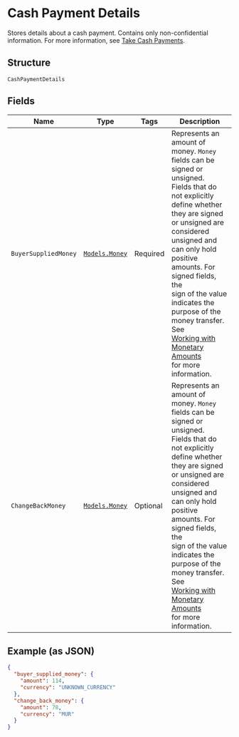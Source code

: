 
# Cash Payment Details

Stores details about a cash payment. Contains only non-confidential information. For more information, see
[Take Cash Payments](https://developer.squareup.com/docs/payments-api/take-payments/cash-payments).

## Structure

`CashPaymentDetails`

## Fields

| Name | Type | Tags | Description |
|  --- | --- | --- | --- |
| `BuyerSuppliedMoney` | [`Models.Money`](../../doc/models/money.md) | Required | Represents an amount of money. `Money` fields can be signed or unsigned.<br>Fields that do not explicitly define whether they are signed or unsigned are<br>considered unsigned and can only hold positive amounts. For signed fields, the<br>sign of the value indicates the purpose of the money transfer. See<br>[Working with Monetary Amounts](https://developer.squareup.com/docs/build-basics/working-with-monetary-amounts)<br>for more information. |
| `ChangeBackMoney` | [`Models.Money`](../../doc/models/money.md) | Optional | Represents an amount of money. `Money` fields can be signed or unsigned.<br>Fields that do not explicitly define whether they are signed or unsigned are<br>considered unsigned and can only hold positive amounts. For signed fields, the<br>sign of the value indicates the purpose of the money transfer. See<br>[Working with Monetary Amounts](https://developer.squareup.com/docs/build-basics/working-with-monetary-amounts)<br>for more information. |

## Example (as JSON)

```json
{
  "buyer_supplied_money": {
    "amount": 114,
    "currency": "UNKNOWN_CURRENCY"
  },
  "change_back_money": {
    "amount": 78,
    "currency": "MUR"
  }
}
```


